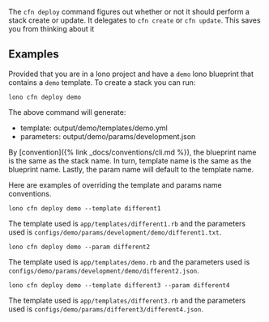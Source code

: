 The `cfn deploy` command figures out whether or not it should perform a stack create or update. It delegates to `cfn create` or `cfn update`.  This saves you from thinking about it

## Examples

Provided that you are in a lono project and have a `demo` lono blueprint that contains a `demo` template.  To create a stack you can run:

    lono cfn deploy demo

The above command will generate:

* template:   output/demo/templates/demo.yml
* parameters: output/demo/params/development.json

By [convention]({% link _docs/conventions/cli.md %}), the blueprint name is the same as the stack name. In turn, template name is the same as the blueprint name. Lastly, the param name will default to the template name.

Here are examples of overriding the template and params name conventions.

    lono cfn deploy demo --template different1

The template used is `app/templates/different1.rb` and the parameters used is `configs/demo/params/development/demo/different1.txt`.

    lono cfn deploy demo --param different2

The template used is `app/templates/demo.rb` and the parameters used is `configs/demo/params/development/demo/different2.json`.

    lono cfn deploy demo --template different3 --param different4

The template used is `app/templates/different3.rb` and the parameters used is `configs/demo/params/different3/different4.json`.
